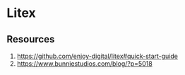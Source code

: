 # Litex

## Resources

1. https://github.com/enjoy-digital/litex#quick-start-guide
2. https://www.bunniestudios.com/blog/?p=5018

